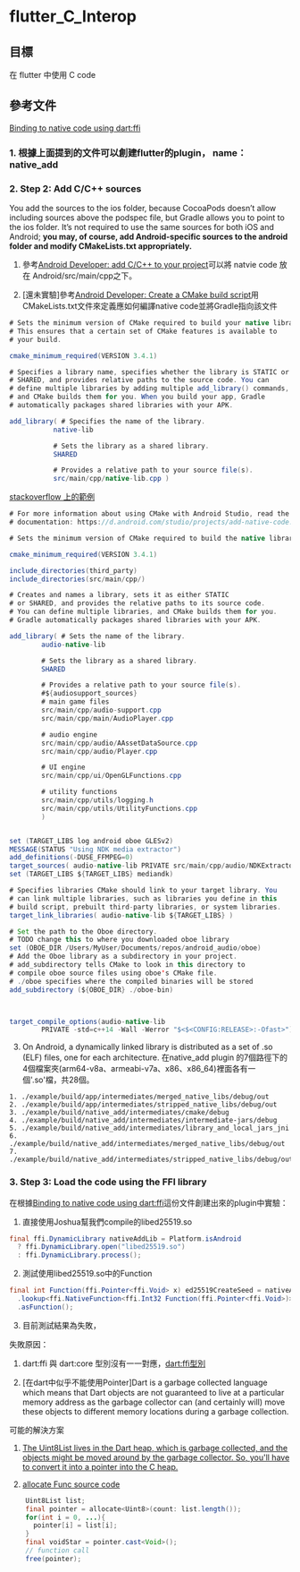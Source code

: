# flutter_C_Interop

## 目標

在 flutter 中使用 C code

## 參考文件
[Binding to native code using dart:ffi](https://flutter.dev/docs/development/platform-integration/c-interop)

### 1. 根據上面提到的文件可以創建flutter的plugin， name：native_add

### 2. Step 2: Add C/C++ sources
You add the sources to the ios folder, because CocoaPods doesn’t allow including sources above the podspec file, but Gradle allows you to point to the ios folder. It’s not required to use the same sources for both iOS and Android; **you may, of course, add Android-specific sources to the android folder and modify CMakeLists.txt appropriately.**

  1. 參考[Android Developer: add C/C++ to your project](https://developer.android.com/studio/projects/add-native-code)可以將    natvie code 放在 Android/src/main/cpp之下。
  
  2. [還未實驗]參考[Android Developer: Create a CMake build script](https://developer.android.com/studio/projects/configure-cmake)用CMakeLists.txt文件來定義應如何編譯native code並將Gradle指向該文件
  
  ```java
  # Sets the minimum version of CMake required to build your native library.
  # This ensures that a certain set of CMake features is available to
  # your build.

  cmake_minimum_required(VERSION 3.4.1)

  # Specifies a library name, specifies whether the library is STATIC or
  # SHARED, and provides relative paths to the source code. You can
  # define multiple libraries by adding multiple add_library() commands,
  # and CMake builds them for you. When you build your app, Gradle
  # automatically packages shared libraries with your APK.

  add_library( # Specifies the name of the library.
             native-lib

             # Sets the library as a shared library.
             SHARED

             # Provides a relative path to your source file(s).
             src/main/cpp/native-lib.cpp )
  ```
  
  [stackoverflow 上的範例](https://stackoverflow.com/questions/54939099/where-can-i-find-a-working-cmakelists-txt-for-new-android-studio-project-with-ob)
  
```java
# For more information about using CMake with Android Studio, read the
# documentation: https://d.android.com/studio/projects/add-native-code.html

# Sets the minimum version of CMake required to build the native library.

cmake_minimum_required(VERSION 3.4.1)

include_directories(third_party)
include_directories(src/main/cpp/)

# Creates and names a library, sets it as either STATIC
# or SHARED, and provides the relative paths to its source code.
# You can define multiple libraries, and CMake builds them for you.
# Gradle automatically packages shared libraries with your APK.

add_library( # Sets the name of the library.
        audio-native-lib

        # Sets the library as a shared library.
        SHARED

        # Provides a relative path to your source file(s).
        #${audiosupport_sources}
        # main game files
        src/main/cpp/audio-support.cpp
        src/main/cpp/main/AudioPlayer.cpp

        # audio engine
        src/main/cpp/audio/AAssetDataSource.cpp
        src/main/cpp/audio/Player.cpp

        # UI engine
        src/main/cpp/ui/OpenGLFunctions.cpp

        # utility functions
        src/main/cpp/utils/logging.h
        src/main/cpp/utils/UtilityFunctions.cpp
        )


set (TARGET_LIBS log android oboe GLESv2)
MESSAGE(STATUS "Using NDK media extractor")
add_definitions(-DUSE_FFMPEG=0)
target_sources( audio-native-lib PRIVATE src/main/cpp/audio/NDKExtractor.cpp )
set (TARGET_LIBS ${TARGET_LIBS} mediandk)

# Specifies libraries CMake should link to your target library. You
# can link multiple libraries, such as libraries you define in this
# build script, prebuilt third-party libraries, or system libraries.
target_link_libraries( audio-native-lib ${TARGET_LIBS} )

# Set the path to the Oboe directory.
# TODO change this to where you downloaded oboe library
set (OBOE_DIR /Users/MyUser/Documents/repos/android_audio/oboe)
# Add the Oboe library as a subdirectory in your project.
# add_subdirectory tells CMake to look in this directory to
# compile oboe source files using oboe's CMake file.
# ./oboe specifies where the compiled binaries will be stored
add_subdirectory (${OBOE_DIR} ./oboe-bin)



target_compile_options(audio-native-lib
        PRIVATE -std=c++14 -Wall -Werror "$<$<CONFIG:RELEASE>:-Ofast>")
```


  3. On Android, a dynamically linked library is distributed as a set of .so (ELF) files, one for each architecture. 
在native_add plugin 的7個路徑下的4個檔案夾(arm64-v8a、armeabi-v7a、x86、x86_64)裡面各有一個'.so'檔，共28個。

    1. ./example/build/app/intermediates/merged_native_libs/debug/out
    2. ./example/build/app/intermediates/stripped_native_libs/debug/out
    3. ./example/build/native_add/intermediates/cmake/debug
    4. ./example/build/native_add/intermediates/intermediate-jars/debug
    5. ./example/build/native_add/intermediates/library_and_local_jars_jni
    6. ./example/build/native_add/intermediates/merged_native_libs/debug/out
    7. ./example/build/native_add/intermediates/stripped_native_libs/debug/out
    
    
### 3. Step 3: Load the code using the FFI library
在根據[Binding to native code using dart:ffi](https://flutter.dev/docs/development/platform-integration/c-interop)這份文件創建出來的plugin中實驗：

  1. 直接使用Joshua幫我們compile的libed25519.so
  
  ```java
  final ffi.DynamicLibrary nativeAddLib = Platform.isAndroid
    ? ffi.DynamicLibrary.open("libed25519.so")
    : ffi.DynamicLibrary.process();
  ```
  
  2. 測試使用libed25519.so中的Function
  
  ```java
  final int Function(ffi.Pointer<ffi.Void> x) ed25519CreateSeed = nativeAddLib
    .lookup<ffi.NativeFunction<ffi.Int32 Function(ffi.Pointer<ffi.Void>)>>("ed25519_create_seed")
    .asFunction();
  ```
  
  3. 目前測試結果為失敗，
  
   失敗原因：
   
   1. dart:ffi 與 dart:core 型別沒有一一對應，[dart:ffi型別](https://api.dart.dev/stable/2.8.2/dart-ffi/dart-ffi-library.html)
   
   2. [在dart中似乎不能使用Pointer]Dart is a garbage collected language which means that Dart objects are not guaranteed to live at a particular memory address as the garbage collector can (and certainly will) move these objects to different memory locations during a garbage collection. 
      
   可能的解決方案
    
   1. [The Uint8List lives in the Dart heap, which is garbage collected, and the objects might be moved around by the garbage collector. So, you'll have to convert it into a pointer into the C heap.](https://github.com/dart-lang/ffi/issues/27)
   
   2. [allocate Func source code](https://github.com/dart-lang/ffi/tree/master/lib/src)
    
  ```java
      Uint8List list;
      final pointer = allocate<Uint8>(count: list.length());
      for(int i = 0, ...){
        pointer[i] = list[i];
      }
      final voidStar = pointer.cast<Void>();
      // function call
      free(pointer);
  ```
    
